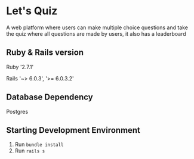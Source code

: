 <h1>Let's Quiz</h1>


<p> A web platform where users can make multiple choice questions and take the quiz where all questions are made by users, it also has a leaderboard </p>

## Ruby & Rails version

<p> Ruby '2.7.1' </p>
<p> Rails '~> 6.0.3', '>= 6.0.3.2' </p>

## Database Dependency

<p> Postgres </p>

## Starting Development Environment

1. Run `bundle install` 
2. Run `rails s`
 
